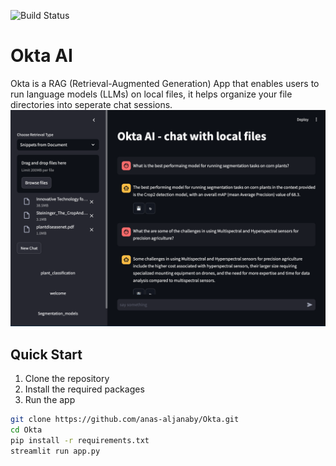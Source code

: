 ![Build Status](https://github.com/anas-aljanaby/Okta/actions/workflows/python-ci.yml/badge.svg)
# Okta AI
Okta is a RAG (Retrieval-Augmented Generation) App that enables users to run language models (LLMs) on local files, it helps organize your file directories into seperate chat sessions.
![Description of the Screenshot](./images/chat-screenshot.png)
## Quick Start
1. Clone the repository
2. Install the required packages
3. Run the app
```bash
git clone https://github.com/anas-aljanaby/Okta.git
cd Okta
pip install -r requirements.txt
streamlit run app.py
```


